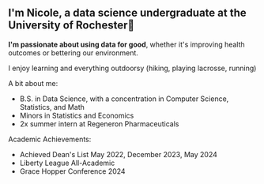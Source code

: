 ## I'm Nicole, a data science undergraduate at the University of Rochester👋

**I'm passionate about using data for good**, whether it's improving health outcomes or bettering our environment.

I enjoy learning and everything outdoorsy (hiking, playing lacrosse, running) 

A bit about me:
- B.S. in Data Science, with a concentration in Computer Science, Statistics, and Math
- Minors in Statistics and Economics
- 2x summer intern at Regeneron Pharmaceuticals

Academic Achievements:
- Achieved Dean's List May 2022, December 2023, May 2024
- Liberty League All-Academic
- Grace Hopper Conference 2024

<!--

- 🔭 I’m currently working on ...
- 🌱 I’m currently learning ...
- 👯 I’m looking to collaborate on ...
- 🤔 I’m looking for help with ...
- 💬 Ask me about ...
- 📫 Email: nicolegcassara@gmail.com
- ⚡ Fun fact: ...
-->
